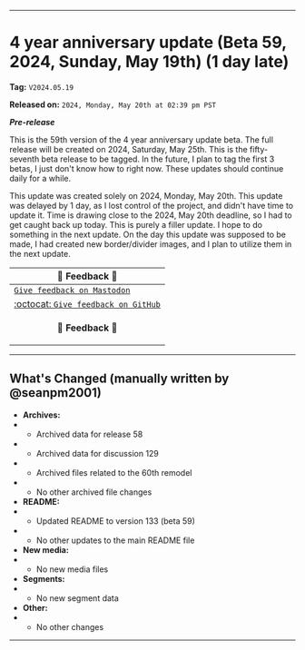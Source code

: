 
***

# 4 year anniversary update (Beta 59, 2024, Sunday, May 19th) (1 day late)

**Tag:** `V2024.05.19`

**Released on:** `2024, Monday, May 20th at 02:39 pm PST`

***Pre-release***

This is the 59th version of the 4 year anniversary update beta. The full release will be created on 2024, Saturday, May 25th. This is the fifty-seventh beta release to be tagged. In the future, I plan to tag the first 3 betas, I just don't know how to right now. These updates should continue daily for a while.

This update was created solely on 2024, Monday, May 20th. This update was delayed by 1 day, as I lost control of the project, and didn't have time to update it. Time is drawing close to the 2024, May 20th deadline, so I had to get caught back up today. This is purely a filler update. I hope to do something in the next update. On the day this update was supposed to be made, I had created new border/divider images, and I plan to utilize them in the next update.

| 📣️ Feedback 💬️ |
|---|
| [`Give feedback on Mastodon`](https://techhub.social/deck/@seanpm2001/112237731368032617) |
| [:octocat: `Give feedback on GitHub`](https://github.com/seanpm2001/seanpm2001/discussions/130/) |
| <p align="center"><b>💬️ Feedback 📣️</b></p> |

---

## What's Changed (manually written by @seanpm2001)

- **Archives:**
- - Archived data for release 58
- - Archived data for discussion 129
- - Archived files related to the 60th remodel <!-- This number should be 1 higher than the release data 2 lines above, and should match the README beta version) !-->
- - No other archived file changes
- **README:**
- - Updated README to version 133 (beta 59)
- - No other updates to the main README file
- **New media:**
- - No new media files
- **Segments:**
- - No new segment data
- **Other:**
- - No other changes

***
